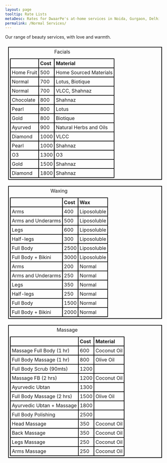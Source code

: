 ```yaml
---
layout: page
tooltip: Rate Lists 
metaDesc: Rates for DwaarPe's at-home services in Noida, Gurgaon, Delhi, Ghaziabad, Faridabad; facials, waxing, massage, pedicure, manicure; including our Ayurvedic products-based services
permalink: /Normal Services/
---
```


Our range of beauty services, with love and warmth.
<style>
table, th, td {
   border: 2px solid black;
   border-collapse: collapse;
   padding: 4px;
}
table {
   margin: 10px;
   float: left;
}
th {
   text-align: left;
}
</style>
<table>
   <caption>Facials</caption>
   <tr>
      <th></th>
      <th>Cost</th>
      <th>Material</th>
   </tr>
   <tr>
      <td>Home Fruit</td>
      <td>500</td>
      <td>Home Sourced Materials</td>
   </tr>
   <tr>
      <td>Normal</td>
      <td>700</td>
      <td>Lotus, Biotique</td>
   </tr>
   <tr>
      <td>Normal</td>
      <td>700</td>
      <td>VLCC, Shahnaz</td>
   </tr>
   <tr>
      <td>Chocolate</td>
      <td>800</td>
      <td>Shahnaz</td>
   </tr>
   <tr>
      <td>Pearl</td>
      <td>800</td>
      <td>Lotus</td>
   </tr>
   <tr>
      <td>Gold</td>
      <td>800</td>
      <td>Biotique</td>
   </tr>
   <tr>
      <td>Ayurved</td>
      <td>900</td>
      <td>Natural Herbs and Oils</td>
   </tr>
   <tr>
      <td>Diamond</td>
      <td>1000</td>
      <td>VLCC</td>
   </tr>
   <tr>
      <td>Pearl</td>
      <td>1000</td>
      <td>Shahnaz</td>
   </tr>
   <tr>
      <td>O3</td>
      <td>1300</td>
      <td>O3</td>
   </tr>
   <tr>
      <td>Gold</td>
      <td>1500</td>
      <td>Shahnaz</td>
   </tr>
   <tr>
      <td>Diamond</td>
      <td>1800</td>
      <td>Shahnaz</td>
   </tr>
</table>
<table>
   <caption>Waxing</caption>
   <tr>
      <th></th>
      <th>Cost</th>
      <th>Wax</th>
   </tr>
   <tr>
      <td>Arms</td>
      <td>400</td>
      <td>Liposoluble</td>
   </tr>
   <tr>
      <td>Arms and Underarms</td>
      <td>500</td>
      <td>Liposoluble</td>
   </tr>
   <tr>
      <td>Legs</td>
      <td>600</td>
      <td>Liposoluble</td>
   </tr>
   <tr>
      <td>Half-legs</td>
      <td>300</td>
      <td>Liposoluble</td>
   </tr>
   <tr>
      <td>Full Body</td>
      <td>2500</td>
      <td>Liposoluble</td>
   </tr>
   <tr>
      <td>Full Body + Bikini</td>
      <td>3000</td>
      <td>Liposoluble</td>
   </tr>
   <tr>
      <td>Arms</td>
      <td>200</td>
      <td>Normal</td>
   </tr>
   <tr>
      <td>Arms and Underarms</td>
      <td>250</td>
      <td>Normal</td>
   </tr>
   <tr>
      <td>Legs</td>
      <td>350</td>
      <td>Normal</td>
   </tr>
   <tr>
      <td>Half-legs</td>
      <td>250</td>
      <td>Normal</td>
   </tr>
   <tr>
      <td>Full Body</td>
      <td>1500</td>
      <td>Normal</td>
   </tr>
   <tr>
      <td>Full Body + Bikini</td>
      <td>2000</td>
      <td>Normal</td>
   </tr>
</table>
<table>
   <caption>Massage</caption>
   <tr>
      <th></th>
      <th>Cost</th>
      <th>Material</th>
   </tr>
   <tr>
      <td>Massage Full Body (1 hr)</td>
      <td>600</td>
      <td>Coconut Oil</td>
   </tr>
   <tr>
      <td>Full Body Massage (1 hr)</td>
      <td>800</td>
      <td>Olive Oil</td>
   </tr>
   <tr>
      <td>Full Body Scrub (90mts)</td>
      <td>1200</td>
      <td></td>
   </tr>
   <tr>
      <td>Massage FB (2 hrs)</td>
      <td>1200</td>
      <td>Coconut Oil</td>
   </tr>
   <tr>
      <td>Ayurvedic Ubtan</td>
      <td>1300</td>
      <td></td>
   </tr>
   <tr>
      <td>Full Body Massage (2 hrs)</td>
      <td>1500</td>	
      <td>Olive Oil</td>
   </tr>
   <tr>
      <td>Ayurvedic Ubtan + Massage</td>
      <td>1800</td>
      <td></td>
   </tr>
   <tr>
      <td>Full Body Polishing</td>
      <td>2500</td>
      <td></td>
   </tr>
   <tr>
      <td>Head Massage</td>
      <td>350</td>
      <td>Coconut Oil</td>
   </tr>
   <tr>
      <td>Back Massage</td>
      <td>350</td>
      <td>Coconut Oil</td>
   </tr>
   <tr>
      <td>Legs Massage</td>
      <td>250</td>
      <td>Coconut Oil</td>
   </tr>
   <tr>
      <td>Arms Massage</td>
      <td>250</td>
      <td>Coconut Oil</td>
   </tr>
</table>
<div class="clearfix"></div>
